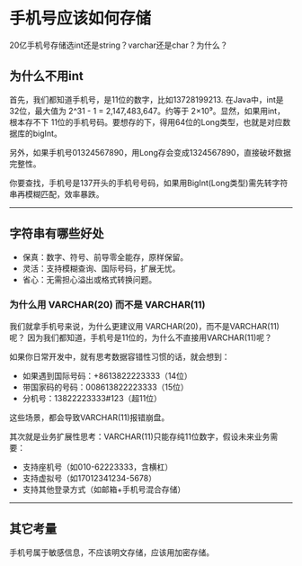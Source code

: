# 手机号应该如何存储
20亿手机号存储选int还是string？varchar还是char？为什么？

## 为什么不用int
首先，我们都知道手机号，是11位的数字，比如13728199213.
在Java中，int是 32位，最大值为 2^31 - 1 = 2,147,483,647。约等于 2×10⁹。显然，如果用int，根本存不下 11位的手机号码。要想存的下，得用64位的Long类型，也就是对应数据库的bigInt。

另外，如果手机号01324567890，用Long存会变成1324567890，直接破坏数据完整性。

你要查找，手机号是137开头的手机号号码，如果用BigInt(Long类型)需先转字符串再模糊匹配，效率暴跌。

---

## 字符串有哪些好处
- 保真：数字、符号、前导零全能存，原样保留。
- 灵活：支持模糊查询、国际号码，扩展无忧。
- 省心：无需担心溢出或格式转换问题。

### 为什么用 VARCHAR(20) 而不是 VARCHAR(11)
我们就拿手机号来说，为什么更建议用 VARCHAR(20)，而不是VARCHAR(11)呢？
因为我们都知道，手机号是11位的，为什么不直接用VARCHAR(11)呢？

如果你日常开发中，就有思考数据容错性习惯的话，就会想到：
- 如果遇到国际号码：+8613822223333（14位）
- 带国家码的号码：008613822223333（15位）
- 分机号：13822223333#123（超11位）

这些场景，都会导致VARCHAR(11)报错崩盘。

其次就是业务扩展性思考：VARCHAR(11)只能存纯11位数字，假设未来业务需要：
- 支持座机号（如010-62223333，含横杠）
- 支持虚拟号（如17012341234-5678）
- 支持其他登录方式（如邮箱+手机号混合存储）

---

## 其它考量
手机号属于敏感信息，不应该明文存储，应该用加密存储。